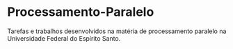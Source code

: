 # Processamento-Paralelo
Tarefas e trabalhos desenvolvidos na matéria de processamento paralelo na Universidade Federal do Espírito Santo.
